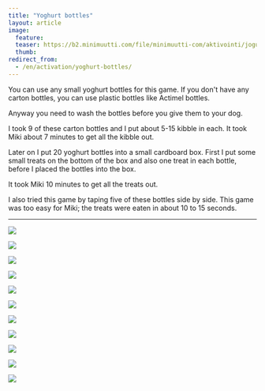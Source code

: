 ```yaml
---
title: "Yoghurt bottles"
layout: article
image:
  feature:
  teaser: https://b2.minimuutti.com/file/minimuutti-com/aktivointi/jogurttipullot/DSC52520-245px.jpg
  thumb:
redirect_from:
  - /en/activation/yoghurt-bottles/
---
```


You can use any small yoghurt bottles for this game. If you don't have any carton bottles, you can use plastic bottles like Actimel bottles.

Anyway you need to wash the bottles before you give them to your dog.

I took 9 of these carton bottles and I put about 5-15 kibble in each. It took Miki about 7 minutes to get all the kibble out.

Later on I put 20 yoghurt bottles into a small cardboard box. First I put some small treats on the bottom of the box and also one treat in each bottle, before I placed the bottles into the box.

It took Miki 10 minutes to get all the treats out.

I also tried this game by taping five of these bottles side by side. This game was too easy for Miki; the treats were eaten in about 10 to 15 seconds.

---

![](https://b2.minimuutti.com/file/minimuutti-com/aktivointi/jogurttipullot/DSC52450-800px.jpg)

![](https://b2.minimuutti.com/file/minimuutti-com/aktivointi/jogurttipullot/DSC52454-800px.jpg)

![](https://b2.minimuutti.com/file/minimuutti-com/aktivointi/jogurttipullot/DSC52486-800px.jpg)

![](https://b2.minimuutti.com/file/minimuutti-com/aktivointi/jogurttipullot/DSC52520-800px.jpg)

![](https://b2.minimuutti.com/file/minimuutti-com/aktivointi/jogurttipullot/DSC52535-800px.jpg)

![](https://b2.minimuutti.com/file/minimuutti-com/aktivointi/jogurttipullot/DSC55139-800px.jpg)

![](https://b2.minimuutti.com/file/minimuutti-com/aktivointi/jogurttipullot/DSC55149-800px.jpg)

![](https://b2.minimuutti.com/file/minimuutti-com/aktivointi/jogurttipullot/DSC55209-800px.jpg)

![](https://b2.minimuutti.com/file/minimuutti-com/aktivointi/jogurttipullot/DSC55273-800px.jpg)

![](https://b2.minimuutti.com/file/minimuutti-com/aktivointi/jogurttipullot/DSC55321-800px.jpg)

![](https://b2.minimuutti.com/file/minimuutti-com/aktivointi/jogurttipullot/DSC55368-800px.jpg)

